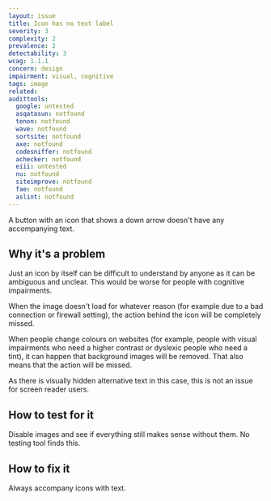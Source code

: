 ```yaml
---
layout: issue
title: Icon has no text label
severity: 3
complexity: 2
prevalence: 2
detectability: 3
wcag: 1.1.1
concern: design
impairment: visual, cognitive
tags: image
related:
audittools:
  google: untested
  asqatasun: notfound
  tenon: notfound
  wave: notfound
  sortsite: notfound
  axe: notfound
  codesniffer: notfound
  achecker: notfound
  eiii: untested
  nu: notfound
  siteimprove: notfound
  fae: notfound
  aslint: notfound
---
```


A button with an icon that shows a down arrow doesn't have any accompanying text.


## Why it's a problem

Just an icon by itself can be difficult to understand by anyone as it can be ambiguous and unclear. This would be worse for people with cognitive impairments.

When the image doesn't load for whatever reason (for example due to a bad connection or firewall setting), the action behind the icon will be completely missed.

When people change colours on websites (for example, people with visual impairments who need a higher contrast or dyslexic people who need a tint), it can happen that background images will be removed. That also means that the action will be missed.

As there is visually hidden alternative text in this case, this is not an issue for screen reader users.


## How to test for it

Disable images and see if everything still makes sense without them.
No testing tool finds this.


## How to fix it

Always accompany icons with text.
